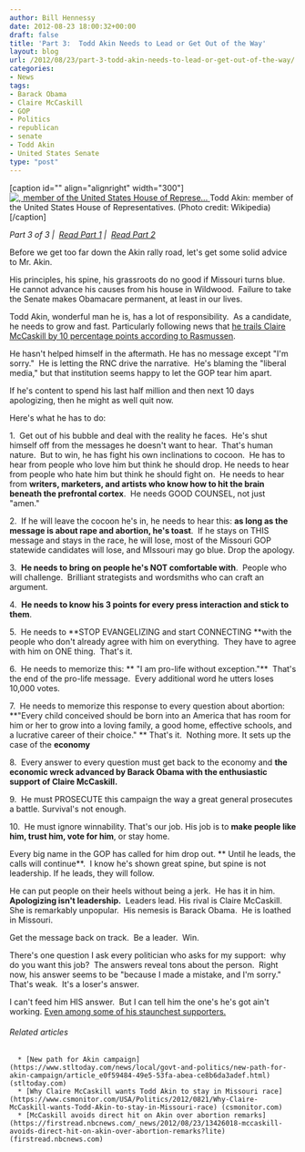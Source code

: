 ```yaml
---
author: Bill Hennessy
date: 2012-08-23 18:00:32+00:00
draft: false
title: 'Part 3:  Todd Akin Needs to Lead or Get Out of the Way'
layout: blog
url: /2012/08/23/part-3-todd-akin-needs-to-lead-or-get-out-of-the-way/
categories:
- News
tags:
- Barack Obama
- Claire McCaskill
- GOP
- Politics
- republican
- senate
- Todd Akin
- United States Senate
type: "post"
---
```


[caption id="" align="alignright" width="300"][![, member of the United States House of Represe...](https://upload.wikimedia.org/wikipedia/commons/thumb/d/dd/Todd_Akin%2C_official_109th_Congress_photo.jpg/300px-Todd_Akin%2C_official_109th_Congress_photo.jpg)
](https://commons.wikipedia.org/wiki/File:Todd_Akin%2C_official_109th_Congress_photo.jpg) Todd Akin: member of the United States House of Representatives. (Photo credit: Wikipedia)[/caption]

_Part 3 of 3 |  [Read Part 1](https://hennessysview.com/2012/08/23/part-1-contingencies-every-conservatives-needs-right-now/) |  [Read Part 2](https://hennessysview.com/2012/08/23/part-2-here-is-todd-akins-real-crime/)_

Before we get too far down the Akin rally road, let's get some solid advice to Mr. Akin.

His principles, his spine, his grassroots do no good if Missouri turns blue.  He cannot advance his causes from his house in Wildwood.  Failure to take the Senate makes Obamacare permanent, at least in our lives.

Todd Akin, wonderful man he is, has a lot of responsibility.  As a candidate, he needs to grow and fast. Particularly following news that [he trails Claire McCaskill by 10 percentage points according to Rasmussen](https://www.rasmussenreports.com/public_content/politics/elections/election_2012/election_2012_senate_elections/missouri/election_2012_missouri_senate).

He hasn't helped himself in the aftermath. He has no message except "I'm sorry."  He is letting the RNC drive the narrative.  He's blaming the "liberal media," but that institution seems happy to let the GOP tear him apart.

If he's content to spend his last half million and then next 10 days apologizing, then he might as well quit now.

Here's what he has to do:

1.  Get out of his bubble and deal with the reality he faces.  He's shut himself off from the messages he doesn't want to hear.  That's human nature.  But to win, he has fight his own inclinations to cocoon.  He has to hear from people who love him but think he should drop. He needs to hear from people who hate him but think he should fight on.  He needs to hear from **writers, marketers, and artists who know how to hit the brain beneath the prefrontal cortex**.  He needs GOOD COUNSEL, not just "amen."

2.  If he will leave the cocoon he's in, he needs to hear this: **as long as the message is about rape and abortion, he's toast**.  If he stays on THIS message and stays in the race, he will lose, most of the Missouri GOP statewide candidates will lose, and MIssouri may go blue. Drop the apology.

3.  **He needs to bring on people he's NOT comfortable with**.  People who will challenge.  Brilliant strategists and wordsmiths who can craft an argument.

4.  **He needs to know his 3 points for every press interaction and stick to them**.

5.  He needs to **STOP EVANGELIZING and start CONNECTING **with the people who don't already agree with him on everything.  They have to agree with him on ONE thing.  That's it.

6.  He needs to memorize this: ** "I am pro-life without exception."**  That's the end of the pro-life message.  Every additional word he utters loses 10,000 votes.

7.  He needs to memorize this response to every question about abortion:  **"Every child conceived should be born into an America that has room for him or her to grow into a loving family, a good home, effective schools, and a lucrative career of their choice." ** That's it.  Nothing more. It sets up the case of the **economy**

8.  Every answer to every question must get back to the economy and **the economic wreck advanced by Barack Obama with the enthusiastic support of Claire McCaskill.**

9.  He must PROSECUTE this campaign the way a great general prosecutes a battle. Survival's not enough.

10.  He must ignore winnability. That's our job. His job is to **make people like him, trust him, vote for him**, or stay home.

Every big name in the GOP has called for him drop out. ** Until he leads, the calls will continue**.  I know he's shown great spine, but spine is not leadership. If he leads, they will follow.

He can put people on their heels without being a jerk.  He has it in him.  **Apologizing isn't leadership.**  Leaders lead. His rival is Claire McCaskill. She is remarkably unpopular.  His nemesis is Barack Obama.  He is loathed in Missouri.

Get the message back on track.  Be a leader.  Win.

There's one question I ask every politician who asks for my support:  why do you want this job?  The answers reveal tons about the person.  Right now, his answer seems to be "because I made a mistake, and I'm sorry."  That's weak.  It's a loser's answer.

I can't feed him HIS answer.  But I can tell him the one's he's got ain't working. [Even among some of his staunchest supporters.](https://blogodidact.blogspot.com/2012/08/taking-about-face-on-todd-akin-without.html)


###### Related articles





	  * [New path for Akin campaign](https://www.stltoday.com/news/local/govt-and-politics/new-path-for-akin-campaign/article_e0f59484-49e5-53fa-abea-ce8b6da3adef.html) (stltoday.com)
	  * [Why Claire McCaskill wants Todd Akin to stay in Missouri race](https://www.csmonitor.com/USA/Politics/2012/0821/Why-Claire-McCaskill-wants-Todd-Akin-to-stay-in-Missouri-race) (csmonitor.com)
	  * [McCaskill avoids direct hit on Akin over abortion remarks](https://firstread.nbcnews.com/_news/2012/08/23/13426018-mccaskill-avoids-direct-hit-on-akin-over-abortion-remarks?lite) (firstread.nbcnews.com)

